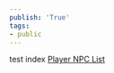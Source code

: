 ```yaml
---
publish: 'True'
tags:
- public
---
```


test index [Player NPC List](Opril_NASA/NPCs/Player%20NPC%20List.md)

